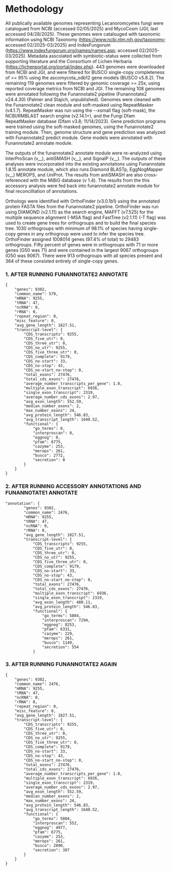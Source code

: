 # Methodology

All publically available genomes representing Lecanoromcyetes fungi were catalogued from NCBI (accessed 02/05/2025) and MycoCosm (JGI; last accessed 04/28/2025). These genomes were catalouged with taxonomic information using NCBI Taxonomy (https://www.ncbi.nlm.nih.gov/taxonomy; accessed 02/2025-03/2025) and IndexFungorum (https://www.indexfungorum.org/names/names.asp; accessed 02/2025-03/2025). Metadata asscoiated with symbiotic-status were collected from supporting literature and the Consortium of Lichen Herbaria (https://lichenportal.org/portal/index.php). 443 genomes were downloaded from NCBI and JGI, and were filtered for BUSCO single-copy completeness of >= 95% using the ascomycota_odb12 gene models (BUSCO v5.8.2). The remaining 119 genomes were filtered by genomic coverage >= 25x, using reported coverage metrics from NCBI and JGI. The remaining 108 genomes were annotated following the Funannotate2 pipeline (Funannotate2 v24.4.30) (Palmer and Stajich, unpublished). Genomes were cleaned with the Funannotate2 clean module and soft-masked using RepeatMasker (v4.1.7). RepeatMasker was run using the --xsmall flag (soft-mask), the NCBI/RMBLAST search engine (v2.14.1+), and the Fungi Dfam RepeatMasker database (Dfam v3.8; 11/14/2023). Gene prediction programs were trained using the soft-masked genomes, using the Funannotate2 training module. Then, genome structure and gene prediction was analyzed with Funannotate2 predict module. Gene models were annotated with Funannotate2 annotate module.

The outputs of the funannotate2 annotate module were re-analyzed using InterProScan (v__), antiSMASH (v__), and SignalP (v__). The outputs of these analyses were incorporated into the existing annotations using Funannotate 1.8.15 annotate module, which also runs Diamond BLASTp, EggNogMapper (v__) MEROPS, and UniProt. The results from antiSMASH are also cross-referenced with the MiBiG database (v 1.4). The results from the this accessory analysis were fed back into funannotate2 annotate module for final reconcilliation of annotations. 

Orthologs were identified with OrthoFinder (v3.0.1b1) using the annotated protein FASTA files from the Funannotate2 pipeline. OrthoFinder was run using DIAMOND (v2.1.11) as the search engine, MAFFT (v7.525) for the multiple sequence alignment (-MSA flag) and FastTree (v2.1.11) (-T flag) was used to create gene trees for orthogroups and to build the final species tree. 1030 orthogroups with minimum of 98.1% of species having single-copy genes in any orthogroup were used to infer the species tree. OrthoFinder assigned 1008014 genes (97.4% of total) to 29483 orthogroups. Fifty percent of genes were in orthogroups with 71 or more genes (G50 was 71) and were contained in the largest 9067 orthogroups (O50 was 9067). There were 913 orthogroups with all species present and 364 of these consisted entirely of single-copy genes.



### 1. AFTER RUNNING FUNANNOTATE2 ANNOTATE

```{}
{
    "genes": 9302,
    "common_name": 579,
    "mRNA": 9255,
    "tRNA": 47,
    "ncRNA": 0,
    "rRNA": 0,
    "repeat_region": 0,
    "misc_feature": 0,
    "avg_gene_length": 1827.51,
    "transcript-level": {
        "CDS_transcripts": 9255,
        "CDS_five_utr": 0,
        "CDS_three_utr": 0,
        "CDS_no_utr": 9255,
        "CDS_five_three_utr": 0,
        "CDS_complete": 9179,
        "CDS_no-start": 33,
        "CDS_no-stop": 43,
        "CDS_no-start_no-stop": 0,
        "total_exons": 27476,
        "total_cds_exons": 27476,
        "average_number_transcripts_per_gene": 1.0,
        "multiple_exon_transcript": 6936,
        "single_exon_transcript": 2319,
        "average_number_cds_exons": 2.97,
        "avg_exon_length": 552.59,
        "median_number_exons": 2,
        "max_number_exons": 24,
        "avg_protein_length": 546.83,
        "avg_transcript_length": 1640.52,
        "functional": {
            "go_terms": 0,
            "interproscan": 0,
            "eggnog": 0,
            "pfam": 6775,
            "cazyme": 253,
            "merops": 261,
            "busco": 2772,
            "secretion": 0
        }
    }
}
```

### 2. AFTER RUNNING ACCESSORY ANNOTATIONS AND FUNANNOTATE1 ANNOTATE

```{}
"annotation": {
        "genes": 9302,
        "common_name": 2476,
        "mRNA": 9255,
        "tRNA": 47,
        "ncRNA": 0,
        "rRNA": 0,
        "avg_gene_length": 1827.51,
        "transcript-level": {
            "CDS_transcripts": 9255,
            "CDS_five_utr": 0,
            "CDS_three_utr": 0,
            "CDS_no_utr": 9255,
            "CDS_five_three_utr": 0,
            "CDS_complete": 9179,
            "CDS_no-start": 33,
            "CDS_no-stop": 43,
            "CDS_no-start_no-stop": 0,
            "total_exons": 27476,
            "total_cds_exons": 27476,
            "multiple_exon_transcript": 6936,
            "single_exon_transcript": 2319,
            "avg_exon_length": 480.11,
            "avg_protein_length": 546.83,
            "functional": {
                "go_terms": 5804,
                "interproscan": 7294,
                "eggnog": 8253,
                "pfam": 6331,
                "cazyme": 229,
                "merops": 261,
                "busco": 1149,
                "secretion": 554
            }
```

### 3. AFTER RUNNING FUNANNOTATE2 AGAIN

```{}
{
    "genes": 9302,
    "common_name": 2476,
    "mRNA": 9255,
    "tRNA": 47,
    "ncRNA": 0,
    "rRNA": 0,
    "repeat_region": 0,
    "misc_feature": 0,
    "avg_gene_length": 1827.51,
    "transcript-level": {
        "CDS_transcripts": 9255,
        "CDS_five_utr": 0,
        "CDS_three_utr": 0,
        "CDS_no_utr": 9255,
        "CDS_five_three_utr": 0,
        "CDS_complete": 9179,
        "CDS_no-start": 33,
        "CDS_no-stop": 43,
        "CDS_no-start_no-stop": 0,
        "total_exons": 27476,
        "total_cds_exons": 27476,
        "average_number_transcripts_per_gene": 1.0,
        "multiple_exon_transcript": 6936,
        "single_exon_transcript": 2319,
        "average_number_cds_exons": 2.97,
        "avg_exon_length": 552.59,
        "median_number_exons": 2,
        "max_number_exons": 24,
        "avg_protein_length": 546.83,
        "avg_transcript_length": 1640.52,
        "functional": {
            "go_terms": 5804,
            "interproscan": 552,
            "eggnog": 4977,
            "pfam": 6775,
            "cazyme": 253,
            "merops": 261,
            "busco": 2890,
            "secretion": 387
        }
    }
}
```

